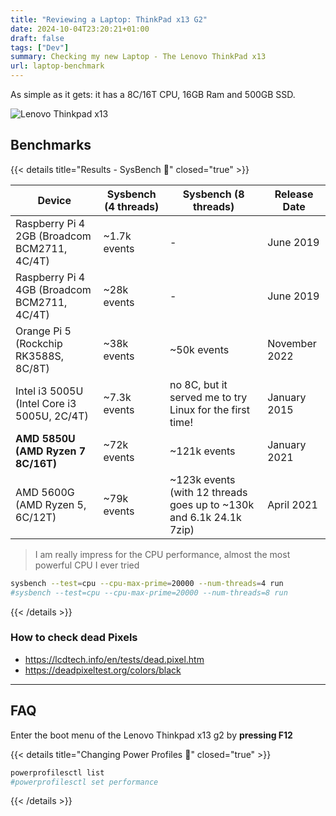 ```yaml
---
title: "Reviewing a Laptop: ThinkPad x13 G2"
date: 2024-10-04T23:20:21+01:00
draft: false
tags: ["Dev"]
summary: Checking my new Laptop - The Lenovo ThinkPad x13
url: laptop-benchmark
---
```


As simple as it gets: it has a 8C/16T CPU, 16GB Ram and 500GB SSD.

![Lenovo Thinkpad x13](/blog_img/hardware/Lenovo_x13.jpg)

## Benchmarks

{{< details title="Results - SysBench 📌" closed="true" >}}

| Device                                      | Sysbench (4 threads) | Sysbench (8 threads)  | Release Date     |
|---------------------------------------------|---------------------------|----------------------------|------------------|
| Raspberry Pi 4 2GB (Broadcom BCM2711, 4C/4T)| ~1.7k events              | -                          | June 2019        |
| Raspberry Pi 4 4GB (Broadcom BCM2711, 4C/4T)| ~28k events               | -                          | June 2019        |
| Orange Pi 5 (Rockchip RK3588S, 8C/8T)       | ~38k events               | ~50k events                | November 2022    |
| Intel i3 5005U (Intel Core i3 5005U, 2C/4T) | ~7.3k events              | no 8C, but it served me to try Linux for the first time!  | January 2015     |
| **AMD 5850U (AMD Ryzen 7 8C/16T)**       | ~72k events               | ~121k events               | January 2021     |
| AMD 5600G (AMD Ryzen 5, 6C/12T)       | ~79k events                | ~123k events (with 12 threads goes up to ~130k and 6.1k 24.1k 7zip) | April 2021       |

> I am really impress for the CPU performance, almost the most powerful CPU I ever tried

<!-- The first CPU was an Intel and then a AMD Athlon 64 3200+ (both 1 core!) -->

```sh
sysbench --test=cpu --cpu-max-prime=20000 --num-threads=4 run
#sysbench --test=cpu --cpu-max-prime=20000 --num-threads=8 run
```

{{< /details >}}

### How to check dead Pixels

* https://lcdtech.info/en/tests/dead.pixel.htm
* https://deadpixeltest.org/colors/black

---

## FAQ

Enter the boot menu of the Lenovo Thinkpad x13 g2 by **pressing F12**

{{< details title="Changing Power Profiles 📌" closed="true" >}}

```sh
powerprofilesctl list
#powerprofilesctl set performance
```

{{< /details >}}